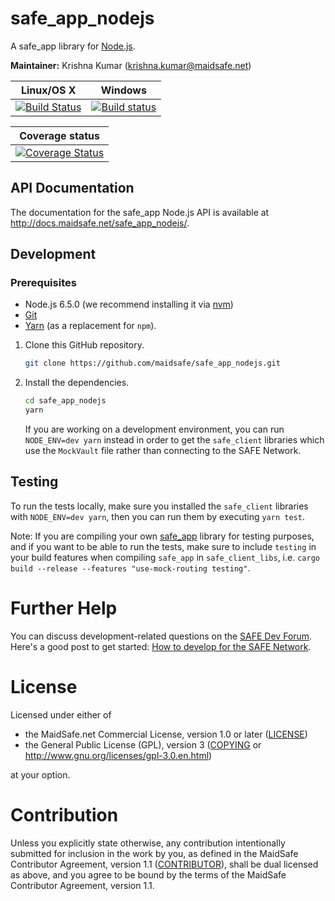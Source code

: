 # safe_app_nodejs

A safe_app library for [Node.js](https://nodejs.org/).

**Maintainer:** Krishna Kumar (krishna.kumar@maidsafe.net)

|Linux/OS X|Windows|
|:---:|:--------:|
|[![Build Status](https://travis-ci.org/maidsafe/safe_app_nodejs.svg?branch=master)](https://travis-ci.org/maidsafe/safe_app_nodejs)|[![Build status](https://ci.appveyor.com/api/projects/status/efktyecwydxrhs5d/branch/master?svg=true)](https://ci.appveyor.com/project/MaidSafe-QA/safe-app-nodejs/branch/master)|

|Coverage status|
|:-----------:|
|[![Coverage Status](https://coveralls.io/repos/github/maidsafe/safe_app_nodejs/badge.svg)](https://coveralls.io/github/maidsafe/safe_app_nodejs)|

## API Documentation

The documentation for the safe_app Node.js API is available at <http://docs.maidsafe.net/safe_app_nodejs/>.

## Development

### Prerequisites

  * Node.js 6.5.0 (we recommend installing it via [nvm](https://github.com/creationix/nvm))
  * [Git](https://git-scm.com/)
  * [Yarn](https://yarnpkg.com) (as a replacement for `npm`).

1. Clone this GitHub repository.

    ```bash
    git clone https://github.com/maidsafe/safe_app_nodejs.git
    ```

2. Install the dependencies.

    ``` bash
    cd safe_app_nodejs
    yarn
    ```

    If you are working on a development environment, you can run `NODE_ENV=dev yarn` instead in order to get the `safe_client` libraries which use the `MockVault` file rather than connecting to the SAFE Network.

## Testing

To run the tests locally, make sure you installed the `safe_client` libraries with `NODE_ENV=dev yarn`, then you can run them by executing `yarn test`.

Note: If you are compiling your own [safe_app](https://github.com/maidsafe/safe_client_libs/tree/master/safe_app) library for testing purposes, and if you want to be able to run the tests, make sure to include `testing` in your build features when compiling `safe_app` in `safe_client_libs`, i.e. `cargo build --release --features "use-mock-routing testing"`.

# Further Help

You can discuss development-related questions on the [SAFE Dev Forum](https://forum.safedev.org/).
Here's a good post to get started: [How to develop for the SAFE Network](https://forum.safedev.org/t/how-to-develop-for-the-safe-network-draft/843).

# License

Licensed under either of

* the MaidSafe.net Commercial License, version 1.0 or later ([LICENSE](LICENSE))
* the General Public License (GPL), version 3 ([COPYING](COPYING) or http://www.gnu.org/licenses/gpl-3.0.en.html)

at your option.

# Contribution

Unless you explicitly state otherwise, any contribution intentionally submitted for inclusion in the
work by you, as defined in the MaidSafe Contributor Agreement, version 1.1 ([CONTRIBUTOR](CONTRIBUTOR)),
shall be dual licensed as above, and you agree to be bound by the terms of the
MaidSafe Contributor Agreement, version 1.1.
